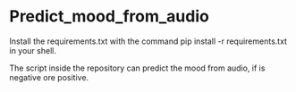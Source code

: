 # Predict_mood_from_audio

Install the requirements.txt with the command pip install -r requirements.txt in your shell.

The script inside the repository can predict the mood from audio, if is negative ore positive.
